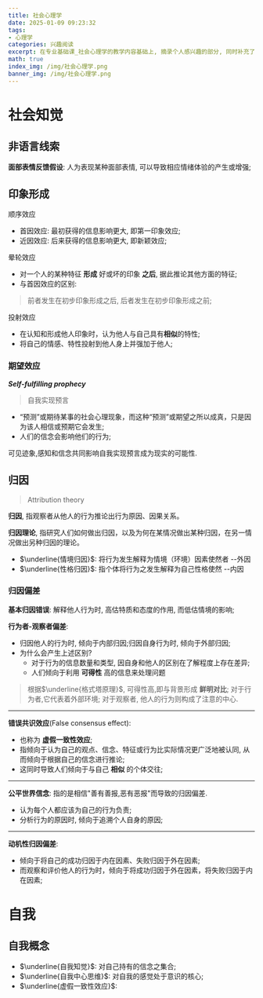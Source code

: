 ```yaml
---
title: 社会心理学
date: 2025-01-09 09:23:32
tags: 
- 心理学
categories: 兴趣阅读
excerpt: 在专业基础课_社会心理学的教学内容基础上, 摘录个人感兴趣的部分, 同时补充了部分相关理论.
math: true
index_img: /img/社会心理学.png
banner_img: /img/社会心理学.png
---
```

# 社会知觉
## 非语言线索
**面部表情反馈假设**: 人为表现某种面部表情, 可以导致相应情绪体验的产生或增强;

## 印象形成
顺序效应
- 首因效应: 最初获得的信息影响更大, 即第一印象效应;
- 近因效应: 后来获得的信息影响更大, 即新颖效应;

晕轮效应
- 对一个人的某种特征 **形成** 好或坏的印象 **之后**, 据此推论其他方面的特征;
- 与首因效应的区别: 
> 前者发生在初步印象形成之后, 后者发生在初步印象形成之前;

投射效应
- 在认知和形成他人印象时，认为他人与自己具有**相似**的特性;
- 将自己的情感、特性投射到他人身上并强加于他人;

### 期望效应
***Self-fulfilling prophecy***
> 自我实现预言 

- “预测”或期待某事的社会心理现象，而这种“预测”或期望之所以成真，只是因为该人相信或预期它会发生;
- 人们的信念会影响他们的行为;

可见迹象,感知和信念共同影响自我实现预言成为现实的可能性. 

## 归因 
> Attribution theory

**归因**, 指观察者从他人的行为推论出行为原因、因果关系。

**归因理论**, 指研究人们如何做出归因，以及为何在某情况做出某种归因，在另一情况做出另种归因的理论。
- $\underline{情境归因}$: 将行为发生解释为情境（环境）因素使然者 --外因
- $\underline{性格归因}$: 指个体将行为之发生解释为自己性格使然 --内因

### 归因偏差
**基本归因错误**: 解释他人行为时, 高估特质和态度的作用, 而低估情境的影响;

**行为者-观察者偏差**: 
- 归因他人的行为时, 倾向于内部归因;归因自身行为时, 倾向于外部归因;
- 为什么会产生上述区别?
  - 对于行为的信息数量和类型, 因自身和他人的区别在了解程度上存在差异;
  - 人们倾向于利用 **可得性** 高的信息来处理问题
> 根据$\underline{格式塔原理}$, 可得性高,即与背景形成 **鲜明对比**;
> 对于行为者,它代表着外部环境; 对于观察者, 他人的行为则构成了注意的中心.
---
**错误共识效应**(False consensus effect): 
- 也称为 **虚假一致性效应**;
- 指倾向于认为自己的观点、信念、特征或行为比实际情况更广泛地被认同, 从而倾向于根据自己的信念进行推论;
- 这同时导致人们倾向于与自己 **相似** 的个体交往;
---
**公平世界信念**: 指的是相信"善有善报,恶有恶报"而导致的归因偏差.
- 认为每个人都应该为自己的行为负责;
- 分析行为的原因时, 倾向于追溯个人自身的原因;
---
**动机性归因偏差**: 
- 倾向于将自己的成功归因于内在因素、失败归因于外在因素;
- 而观察和评价他人的行为时，倾向于将成功归因于外在因素，将失败归因于内在因素;


# 自我
## 自我概念
- $\underline{自我知觉}$: 对自己持有的信念之集合;
- $\underline{自我中心思维}$: 对自我的感觉处于意识的核心;
- $\underline{虚假一致性效应}$: 



